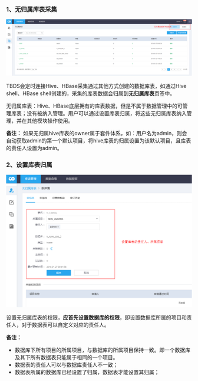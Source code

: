 ### 1、无归属库表采集

![nobelong_table_list](pictures/nobelong_table_list.png)

TBDS会定时连接Hive、HBase采集通过其他方式创建的数据库表，如通过Hive shell、HBase shell创建的，采集的库表数据会归属到**无归属库表**页签中。

无归属库表：Hive、HBase底层拥有的库表数据，但是不属于数据管理中的可管理库表；没有被纳入管理。用户可以通过设置库表归属，将这些无归属库表纳入管理，并在其他模块操作使用。

**备注：**
如果无归属hive库表的owner属于套件体系，如：用户名为admin，则会自动获取admin的第一个默认项目，将hive库表的归属设置为该默认项目，且库表的责任人设置为admin。


### 2、设置库表归属

![table_set_belong](pictures/table_set_belong.png)

设置无归属库表的权限，**应首先设置数据库的权限**，即设置数据库所属的项目和责任人，对于数据表可以自定义对应的责任人。

**备注：**
- 数据库下所有项目的所属项目，与数据库的所属项目保持一致。即一个数据库及其下所有数据表只能属于相同的一个项目。
- 数据表的责任人可以与数据库责任人不一致；
- 数据表所属的数据库已经设置了归属，数据表才能设置其归属；
